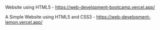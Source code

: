 Website using HTML5 - https://web-development-bootcamp.vercel.app/

A Simple Website using HTML5 and CSS3 - https://web-development-lemon.vercel.app/
